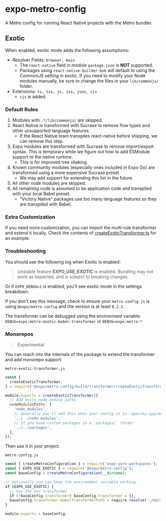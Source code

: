 # expo-metro-config

A Metro config for running React Native projects with the Metro bundler.

## Exotic

When enabled, exotic mode adds the following assumptions:

- Resolver Fields: `browser, main`
  - The `react-native` field in module `package.json` is **NOT** supported.
  - Packages using `react-native-builder-bob` will default to using the CommonJS setting in exotic. If you need to modify your Node modules manually, be sure to change the files in your `lib/commonjs/` folder.
- Extensions: `ts, tsx, js, jsx, json, cjs`
  - `cjs` is added.

### Default Rules

1. Modules with `.*/lib/commonjs/` are skipped.
2. React Native is transformed with Sucrase to remove flow types and other unsupported language features.
   - If the React Native team transpiles react-native before shipping, we can remove this step.
3. Expo modules are transformed with Sucrase to remove import/export syntax. This is temporary while we figure out how to add ESModule support to the native runtime.
   - This is for improved tree shaking.
4. Known community modules (especially ones included in Expo Go) are transformed using a more expensive Sucrase preset
   - We may add support for extending this list in the future.
5. All other node modules are skipped.
6. All remaining code is assumed to be application code and transpiled with your local Babel preset.
   - "Victory Native" packages use too many language features so they are transpiled with Babel.

### Extra Customization

If you need more customization, you can import the multi-rule transformer and extend it locally. Check the contents of [createExoticTransformer.ts](./src/transformer/createExoticTransformer.ts) for an example.

### Troubleshooting

You should see the following log when Exotic is enabled:

> Unstable feature **EXPO_USE_EXOTIC** is enabled. Bundling may not work as expected, and is subject to breaking changes.

Or if `EXPO_DEBUG=1` is enabled, you'll see exotic mode in the settings breakdown.

If you don't see this message, check to ensure your `metro.config.js` is using `@expo/metro-config` and the version is at least `0.2.2`.

The transformer can be debugged using the environment variable: `DEBUG=expo:metro:exotic-babel-transformer` or `DEBUG=expo:metro:*`

### Monorepos

> Experimental

You can reach into the internals of the package to extend the transformer and add monorepo support:

`metro-exotic-transformer.js`

```js
const {
  createExoticTransformer,
} = require('@expo/metro-config/build/transformer/createExoticTransformer');

module.exports = createExoticTransformer({
  // Add extra node_module paths
  nodeModulesPaths: [
    'node_modules',
    // Generally you'll add this when your config is in `apps/my-app/metro.config.js`
    '../../node_modules',
    // If you have custom packages in a `packages/` folder
    '../../packages',
  ],
});
```

Then use it in your project:

`metro.config.js`

```js
const { createMetroConfiguration } = require('expo-yarn-workspaces');
const { EXPO_USE_EXOTIC } = require('@expo/metro-config');
const baseConfig = createMetroConfiguration(__dirname);

// Optionally you can keep the environment variable working.
if (EXPO_USE_EXOTIC) {
  // Use the new transformer
  if (!baseConfig.transformer) baseConfig.transformer = {};
  baseConfig.transformer.babelTransformerPath = require.resolve('./metro-exotic-transformer');
}

module.exports = baseConfig;
```
